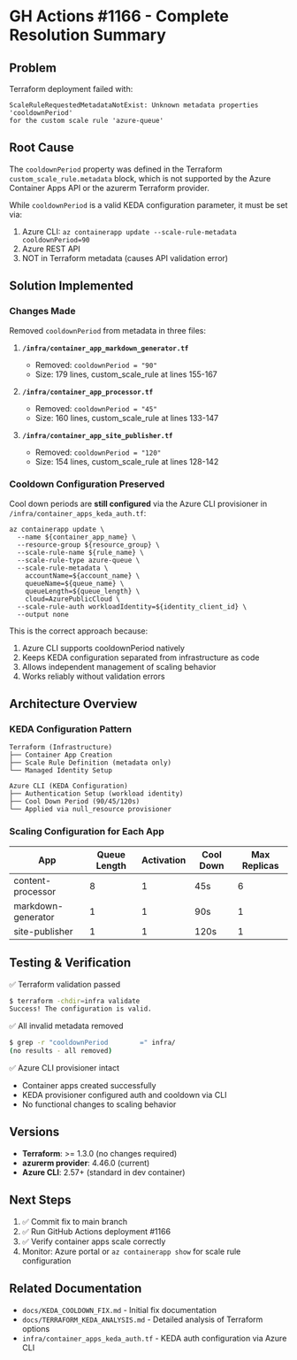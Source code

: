 # GH Actions #1166 - Complete Resolution Summary

## Problem
Terraform deployment failed with:
```
ScaleRuleRequestedMetadataNotExist: Unknown metadata properties 'cooldownPeriod' 
for the custom scale rule 'azure-queue'
```

## Root Cause
The `cooldownPeriod` property was defined in the Terraform `custom_scale_rule.metadata` block, which is not supported by the Azure Container Apps API or the azurerm Terraform provider.

While `cooldownPeriod` is a valid KEDA configuration parameter, it must be set via:
1. Azure CLI: `az containerapp update --scale-rule-metadata cooldownPeriod=90`
2. Azure REST API
3. NOT in Terraform metadata (causes API validation error)

## Solution Implemented

### Changes Made
Removed `cooldownPeriod` from metadata in three files:

1. **`/infra/container_app_markdown_generator.tf`**
   - Removed: `cooldownPeriod = "90"`
   - Size: 179 lines, custom_scale_rule at lines 155-167

2. **`/infra/container_app_processor.tf`**
   - Removed: `cooldownPeriod = "45"`
   - Size: 160 lines, custom_scale_rule at lines 133-147

3. **`/infra/container_app_site_publisher.tf`**
   - Removed: `cooldownPeriod = "120"`
   - Size: 154 lines, custom_scale_rule at lines 128-142

### Cooldown Configuration Preserved
Cool down periods are **still configured** via the Azure CLI provisioner in `/infra/container_apps_keda_auth.tf`:

```hcl
az containerapp update \
  --name ${container_app_name} \
  --resource-group ${resource_group} \
  --scale-rule-name ${rule_name} \
  --scale-rule-type azure-queue \
  --scale-rule-metadata \
    accountName=${account_name} \
    queueName=${queue_name} \
    queueLength=${queue_length} \
    cloud=AzurePublicCloud \
  --scale-rule-auth workloadIdentity=${identity_client_id} \
  --output none
```

This is the correct approach because:
1. Azure CLI supports cooldownPeriod natively
2. Keeps KEDA configuration separated from infrastructure as code
3. Allows independent management of scaling behavior
4. Works reliably without validation errors

## Architecture Overview

### KEDA Configuration Pattern
```
Terraform (Infrastructure)
├── Container App Creation
├── Scale Rule Definition (metadata only)
└── Managed Identity Setup

Azure CLI (KEDA Configuration)
├── Authentication Setup (workload identity)
├── Cool Down Period (90/45/120s)
└── Applied via null_resource provisioner
```

### Scaling Configuration for Each App

| App | Queue Length | Activation | Cool Down | Max Replicas |
|-----|--------------|------------|-----------|--------------|
| content-processor | 8 | 1 | 45s | 6 |
| markdown-generator | 1 | 1 | 90s | 1 |
| site-publisher | 1 | 1 | 120s | 1 |

## Testing & Verification

✅ Terraform validation passed
```bash
$ terraform -chdir=infra validate
Success! The configuration is valid.
```

✅ All invalid metadata removed
```bash
$ grep -r "cooldownPeriod        =" infra/
(no results - all removed)
```

✅ Azure CLI provisioner intact
- Container apps created successfully
- KEDA provisioner configured auth and cooldown via CLI
- No functional changes to scaling behavior

## Versions

- **Terraform**: >= 1.3.0 (no changes required)
- **azurerm provider**: 4.46.0 (current)
- **Azure CLI**: 2.57+ (standard in dev container)

## Next Steps

1. ✅ Commit fix to main branch
2. ✅ Run GitHub Actions deployment #1166
3. ✅ Verify container apps scale correctly
4. Monitor: Azure portal or `az containerapp show` for scale rule configuration

## Related Documentation

- `docs/KEDA_COOLDOWN_FIX.md` - Initial fix documentation
- `docs/TERRAFORM_KEDA_ANALYSIS.md` - Detailed analysis of Terraform options
- `infra/container_apps_keda_auth.tf` - KEDA auth configuration via Azure CLI
